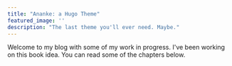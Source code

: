```yaml
---
title: "Ananke: a Hugo Theme"
featured_image: ''
description: "The last theme you'll ever need. Maybe."
---
```

Welcome to my blog with some of my work in progress. I've been working on this book idea. You can read some of the chapters below.
